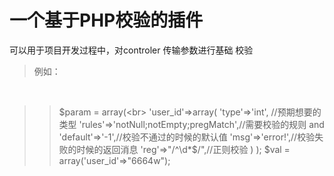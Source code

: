 一个基于PHP校验的插件
====
可以用于项目开发过程中，对controler 传输参数进行基础 校验
<br>

>例如：
<br>

>>$param = array(<br>
        'user_id'=>array(
        'type'=>'int',   //预期想要的类型
        'rules'=>'notNull;notEmpty;pregMatch',//需要校验的规则 and
        'default'=>'-1',//校验不通过的时候的默认值
        'msg'=>'error!',//校验失败的时候的返回消息
        'reg'=>"/^\d*$/",//正则校验
    )
);
$val = array('user_id'=>"6664w");

